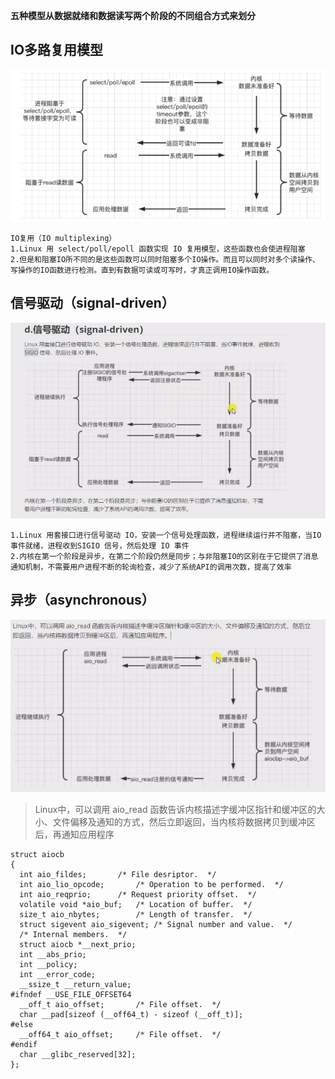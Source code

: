 **五种模型从数据就绪和数据读写两个阶段的不同组合方式来划分**

## IO多路复用模型
![haha](./2.png)
```
IO复用（IO multiplexing）  
1.Linux 用 select/poll/epoll 函数实现 IO 复用模型，这些函数也会使进程阻塞
2.但是和阻塞IO所不同的是这些函数可以同时阻塞多个IO操作。而且可以同时对多个读操作、写操作的IO函数进行检测。直到有数据可读或可写时，才真正调用IO操作函数。
```

## 信号驱动（signal-driven）
![hah](./3.png)
```
1.Linux 用套接口进行信号驱动 IO，安装一个信号处理函数，进程继续运行并不阻塞，当IO事件就绪，进程收到SIGIO 信号，然后处理 IO 事件
2.内核在第一个阶段是异步，在第二个阶段仍然是同步；与非阻塞IO的区别在于它提供了消息通知机制，不需要用户进程不断的轮询检查，减少了系统API的调用次数，提高了效率
```

## 异步（asynchronous）
![haha](./4.png)
> Linux中，可以调用 aio_read 函数告诉内核描述字缓冲区指针和缓冲区的大小、文件偏移及通知的方式，然后立即返回，当内核将数据拷贝到缓冲区后，再通知应用程序
```
struct aiocb
{
  int aio_fildes;       /* File desriptor.  */
  int aio_lio_opcode;       /* Operation to be performed.  */
  int aio_reqprio;      /* Request priority offset.  */
  volatile void *aio_buf;   /* Location of buffer.  */
  size_t aio_nbytes;        /* Length of transfer.  */
  struct sigevent aio_sigevent; /* Signal number and value.  */
  /* Internal members.  */
  struct aiocb *__next_prio;
  int __abs_prio;
  int __policy;
  int __error_code;
  __ssize_t __return_value;
#ifndef __USE_FILE_OFFSET64
  __off_t aio_offset;       /* File offset.  */
  char __pad[sizeof (__off64_t) - sizeof (__off_t)];
#else
  __off64_t aio_offset;     /* File offset.  */
#endif
  char __glibc_reserved[32];
};
```